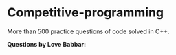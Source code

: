 # Competitive-programming
More than 500 practice questions of code solved in C++.




**Questions by Love Babbar:**

